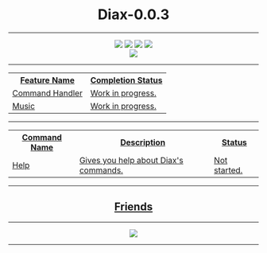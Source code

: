 <!--TODO: Make this look pretty-->
<div align = "center">
<h1>Diax-0.0.3</h1>
<hr>
<a href="https://bfnt.io/"><img src = "https://img.shields.io/badge/Supported_By-Blackfields_Network-red.svg"></a>
<a href="https://github.com/Comportment"><img src="https://img.shields.io/badge/Made_By-Comportment-green.svg"></a>
<a href="https://github.com/Comportment"><img src="https://img.shields.io/badge/Code_Name-Azote-blue.svg"></a>
<a href="https://github.com/Truency"><img src="https://img.shields.io/badge/Inspired_By-Nomsy-lightgrey.svg"></a>
<br>
<a href="https://discord.gg/c6M8PJZ"><img src="https://discordapp.com/api/guilds/293889712014360586/embed.png">
<hr>
</div>
<div style="width:100%;">
<table>
  <tr>
    <th>Feature Name</th>
    <th>Completion Status</th> 
  </tr>
  <tr>
    <td>Command Handler</td>
    <td>Work in progress.</td>
  </tr>
  <tr>
    <td>Music</td>
    <td>Work in progress.</td> 
  </tr>
</table>
<hr>
<table>
  <tr>
    <th>Command Name</th>
    <th>Description</th> 
    <th>Status</th>
  </tr>
  <tr>
    <td>Help</td>
    <td>Gives you help about Diax's commands.</td>
    <td>Not started.</td>
  </tr>
</table>
</div>
<hr>
<div align="center">
<h2>Friends</h2>
<hr>
<a href="https://chromaryu.net"><img src="https://chromaryu.net/images/banners/chromaryuuuuuuuuuu.png"></a>
<br>
</div>
<hr>
